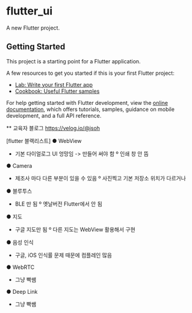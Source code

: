 # flutter_ui

A new Flutter project.

## Getting Started

This project is a starting point for a Flutter application.

A few resources to get you started if this is your first Flutter project:

- [Lab: Write your first Flutter app](https://docs.flutter.dev/get-started/codelab)
- [Cookbook: Useful Flutter samples](https://docs.flutter.dev/cookbook)

For help getting started with Flutter development, view the
[online documentation](https://docs.flutter.dev/), which offers tutorials,
samples, guidance on mobile development, and a full API reference.

** 교육자 블로그
https://velog.io/@jsoh

[flutter 블랙리스트]
● WebView
- 기본 다이얼로그 UI 엉망임 -> 만들어 써야 함
  º 인쇄 창 안 뜸

● Camera
- 제조사 마다 다른 부분이 있을 수 있음
  º 사진찍고 기본 저장소 위치가 다르거나

● 블루투스
- BLE 만 됨
  º 옛날버전 Flutter에서 안 됨

● 지도
- 구글 지도만 됨
  º 다른 지도는 WebView 활용해서 구현

● 음성 인식
- 구글, iOS 인식률 문제 때문에 컴플레인 많음

● WebRTC
- 그냥 빡쌤

● Deep Link
- 그냥 빡쌤